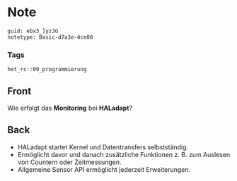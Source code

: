 # Note
```
guid: ebx3_]yzJG
notetype: Basic-d7a3e-4ce08
```

### Tags
```
het_rs::09_programmierung
```

## Front
Wie erfolgt das <b>Monitoring</b> bei <b>HALadapt</b>?

## Back
<div>
  <div>
    <ul>
      <li>HALadapt startet Kernel und Datentransfers selbstständig.
      <li>Ermöglicht davor und danach zusätzliche Funktionen z. B.
      zum Auslesen von Countern oder Zeitmessungen.
      <li>Allgemeine Sensor API ermöglicht jederzeit Erweiterungen.
    </ul>
  </div>
</div>
